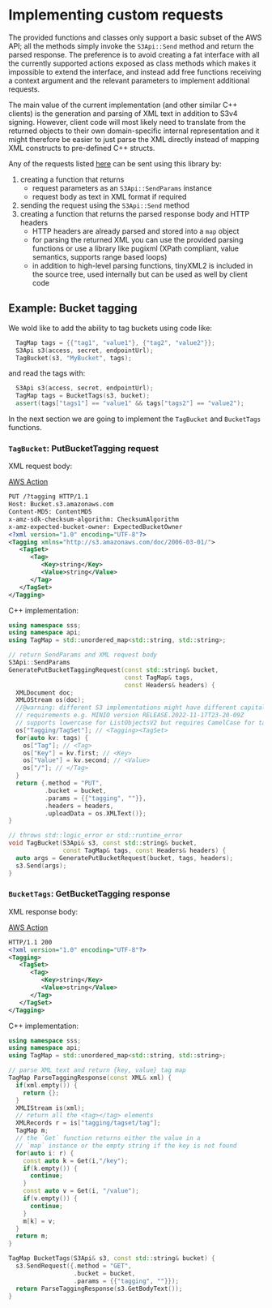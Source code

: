 # Implementing custom requests

The provided functions and classes only support a basic subset of
the AWS API; all the methods simply invoke the `S3Api::Send` method and return
the parsed response.
The preference is to avoid creating a fat interface with all the currently
supported actions exposed as class methods which makes it impossible to extend
the interface, and instead add free functions receiving a context argument
and the relevant parameters to implement additional requests.

The main value of the current implementation (and other similar C++ clients) 
is the generation and parsing of XML text in addition to S3v4 signing.
However, client code will most likely need to translate from the returned
objects to their own domain-specific internal representation and it might
therefore be easier to just parse the XML directly instead of mapping
XML constructs to pre-defined C++ structs.

Any of the requests listed [here](https://docs.aws.amazon.com/AmazonS3/latest/API/API_Operations_Amazon_Simple_Storage_Service.html)
can be sent using this library by:

1. creating a function that returns
    - request parameters as an `S3Api::SendParams` instance
    - request body as text in XML format if required
2. sending the request using the `S3Api::Send` method
3. creating a function that returns the parsed response body and HTTP headers
    - HTTP headers are already parsed and stored into a `map` object
    - for parsing the returned XML you can use the provided parsing functions
    or use a library like pugixml (XPath compliant, value semantics, supports
range based loops)
    - in addition to high-level parsing functions, tinyXML2 is included in the
    source tree, used internally but can be used as well by client code

## Example: Bucket tagging

We wold like to add the ability to tag buckets using code like:

```cpp
  TagMap tags = {{"tag1", "value1"}, {"tag2", "value2"}};
  S3Api s3(access, secret, endpointUrl);
  TagBucket(s3, "MyBucket", tags);
```
and read the tags with:

```cpp
  S3Api s3(access, secret, endpointUrl);
  TagMap tags = BucketTags(s3, bucket);
  assert(tags["tags1"] == "value1" && tags["tags2"] == "value2");
```

In the next section we are going to implement the 
`TagBucket` and `BucketTags` functions. 

### `TagBucket`: PutBucketTagging request

XML request body:
 
[AWS Action](https://docs.aws.amazon.com/AmazonS3/latest/API/API_PutBucketTagging.html) 

```xml
PUT /?tagging HTTP/1.1
Host: Bucket.s3.amazonaws.com
Content-MD5: ContentMD5
x-amz-sdk-checksum-algorithm: ChecksumAlgorithm
x-amz-expected-bucket-owner: ExpectedBucketOwner
<?xml version="1.0" encoding="UTF-8"?>
<Tagging xmlns="http://s3.amazonaws.com/doc/2006-03-01/">
   <TagSet>
      <Tag>
         <Key>string</Key>
         <Value>string</Value>
      </Tag>
   </TagSet>
</Tagging>
```
C++ implementation:

```cpp
using namespace sss;
using namespace api;
using TagMap = std::unordered_map<std::string, std::string>;
```

```cpp
// return SendParams and XML request body
S3Api::SendParams 
GeneratePutBucketTaggingRequest(const std::string& bucket, 
                                const TagMap& tags,
                                const Headers& headers) {
  XMLDocument doc;
  XMLOStream os(doc);
  //@warning: different S3 implementations might have different capitalisation
  // requirements e.g. MINIO version RELEASE.2022-11-17T23-20-09Z
  // supports lowercase for ListObjectsV2 but requires CamelCase for tagging!!
  os["Tagging/TagSet"]; // <Tagging><TagSet>
  for(auto kv: tags) {
    os["Tag"]; // <Tag>
    os["Key"] = kv.first; // <Key>
    os["Value"] = kv.second; // <Value>
    os["/"]; // </Tag>
  }
  return {.method = "PUT",
          .bucket = bucket,
          .params = {{"tagging", ""}},
          .headers = headers,
          .uploadData = os.XMLText()};
}
```

```cpp
// throws std::logic_error or std::runtime_error
void TagBucket(S3Api& s3, const std::string& bucket,
               const TagMap& tags, const Headers& headers) {
  auto args = GeneratePutBucketRequest(bucket, tags, headers);
  s3.Send(args);
}
```

### `BucketTags`: GetBucketTagging response

XML response body:

[AWS Action](https://docs.aws.amazon.com/AmazonS3/latest/API/API_GetBucketTagging.html)

```xml
HTTP/1.1 200
<?xml version="1.0" encoding="UTF-8"?>
<Tagging>
   <TagSet>
      <Tag>
         <Key>string</Key>
         <Value>string</Value>
      </Tag>
   </TagSet>
</Tagging>
```

C++ implementation:

```cpp
using namespace sss;
using namespace api;
using TagMap = std::unordered_map<std::string, std::string>;
```

```cpp
// parse XML text and return {key, value} tag map
TagMap ParseTaggingResponse(const XML& xml) {
  if(xml.empty()) {
    return {};
  }
  XMLIStream is(xml);
  // return all the <tag></tag> elements
  XMLRecords r = is["tagging/tagset/tag"];
  TagMap m;
  // the `Get` function returns either the value in a
  // `map` instance or the empty string if the key is not found
  for(auto i: r) {
    const auto k = Get(i,"/key");
    if(k.empty()) {
      continue;
    }
    const auto v = Get(i, "/value");
    if(v.empty()) {
      continue;
    }
    m[k] = v;
  }
  return m;
}

TagMap BucketTags(S3Api& s3, const std::string& bucket) {
  s3.SendRequest({.method = "GET", 
                  .bucket = bucket,
                  .params = {{"tagging", ""}});
  return ParseTaggingResponse(s3.GetBodyText());
}
```

